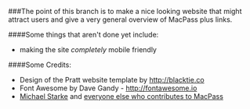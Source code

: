 ###The point of this branch is to make a nice looking website that might attract users and give a very general overview of MacPass plus links.

####Some things that aren't done yet include:
* making the site *completely* mobile friendly


####Some Credits:

* Design of the Pratt website template by http://blacktie.co
* Font Awesome by Dave Gandy - http://fontawesome.io
* [Michael Starke](https://github.com/mstarke) and [everyone else who contributes to MacPass](https://github.com/mstarke/MacPass/blob/master/README.md#contribtuions)
